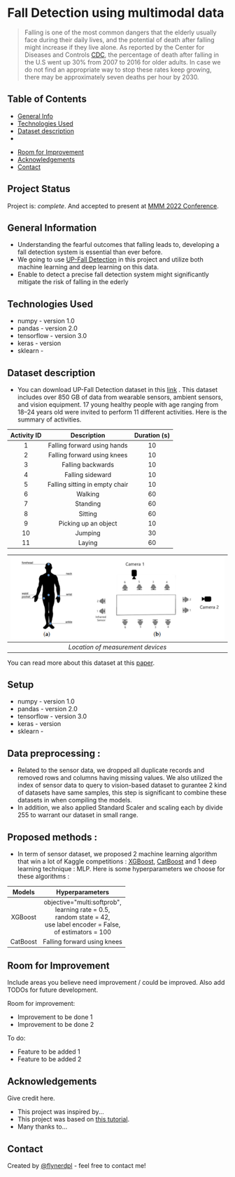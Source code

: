 # Fall Detection using multimodal data
> Falling is one of the most common dangers that the elderly usually face during their daily lives, and the potential of death after falling might increase if they live alone.  As reported by the Center for Diseases and Controls [CDC](https://www.cdc.gov/homeandrecreationalsafety/falls/adultfalls.html), the percentage of death after falling in the U.S went up 30% from 2007 to 2016 for older adults. In case we do not find an appropriate way to stop these rates keep growing, there may be approximately seven deaths per hour by 2030.

## Table of Contents
* [General Info](#general-information)
* [Technologies Used](#technologies-used)
* [Dataset description](#features)
* 
<!-- * [Screenshots](#screenshots)
* [Setup](#setup)
* [Usage](#usage)
* [Project Status](#project-status) -->

* [Room for Improvement](#room-for-improvement)
* [Acknowledgements](#acknowledgements)
* [Contact](#contact)
<!-- * [License](#license) -->

## Project Status
Project is:  _complete_. And accepted to present at [MMM 2022 Conference](https://mmm2022.org/).

## General Information
- Understanding the fearful outcomes that falling leads to, developing a fall
detection system is essential than ever before.
- We going to use [UP-Fall Detection](https://www.mdpi.com/1424-8220/19/9/1988) in this project and utilize both machine learning and deep learning on this data.
- Enable to detect a precise fall detection system might significantly mitigate the risk of falling in the ederly
<!-- You don't have to answer all the questions - just the ones relevant to your project. -->


## Technologies Used
- numpy - version 1.0
- pandas - version 2.0
- tensorflow - version 3.0
- keras - version 
- sklearn - 

## Dataset description
- You can download UP-Fall Detection dataset in this [link](https://sites.google.com/up.edu.mx/har-up/) . This dataset includes over 850 GB of data from wearable sensors, ambient sensors, and vision equipment. 17 young healthy people with age ranging from 18–24 years old were invited to perform 11 different activities. Here is the summary of activities. 

| Activity ID | Description  | Duration (s)  |
| :-----:     | :-:          | :-:           |
|     1        | Falling forward using hands          | 10           |
| 2     | Falling forward using knees          | 10           |
| 3    | Falling backwards         | 10           |
| 4     | Falling sideward          | 10           |
| 5     | Falling sitting in empty chair         | 10           |
| 6     | Walking          | 60           |
| 7     | Standing         | 60           |
| 8     | Sitting          | 60           |
| 9     | Picking up an object         | 10           |
| 10     | Jumping          | 30           |
| 11     | Laying          | 60           |

|![Location of measure device](./img/location.png)|
|:--:| 
| *Location of measurement devices* |
<!-- If you have screenshots you'd like to share, include them here. -->
You can read more about this dataset at this [paper](https://www.mdpi.com/1424-8220/19/9/1988).

## Setup
- numpy - version 1.0
- pandas - version 2.0
- tensorflow - version 3.0
- keras - version 
- sklearn - 

## Data preprocessing :
- Related to the sensor data, we dropped all duplicate records and removed rows and columns having missing values. We also utilized the index of sensor data to query to vision-based dataset to gurantee 2 kind of datasets have same samples, this step is significant to combine these datasets in when compiling the models.
- In addition, we also applied Standard Scaler and scaling each by divide 255 to warrant our dataset in small range. 

## Proposed methods :
- In term of sensor dataset, we proposed 2 machine learning algorithm that win a lot of Kaggle competitions : [XGBoost](https://xgboost.readthedocs.io/en/stable/), [CatBoost](https://catboost.ai/) and 1 deep learning technique : MLP. Here is some hyperparameters we choose for these algorithms : 

| Models | Hyperparameters  | 
| :-----:     | :-:          |
|     XGBoost        | objective="multi:softprob", <br> learning rate = 0.5, <br> random state = 42,  <br> use label encoder = False, <br> of estimators = 100 <br>|
| CatBoost     | Falling forward using knees          | 




## Room for Improvement
Include areas you believe need improvement / could be improved. Also add TODOs for future development.

Room for improvement:
- Improvement to be done 1
- Improvement to be done 2

To do:
- Feature to be added 1
- Feature to be added 2


## Acknowledgements
Give credit here.
- This project was inspired by...
- This project was based on [this tutorial](https://www.example.com).
- Many thanks to...


## Contact
Created by [@flynerdpl](https://www.flynerd.pl/) - feel free to contact me!


<!-- Optional -->
<!-- ## License -->
<!-- This project is open source and available under the [... License](). -->

<!-- You don't have to include all sections - just the one's relevant to your project -->
